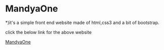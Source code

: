 # MandyaOne

*)it's a simple front end website made of html,css3 and a bit of bootstrap.

click  the below link for the above website 

<a href="https://espinosa-12.github.io/MandyaOne/" alt="MandyaOne">MandyaOne</a>

